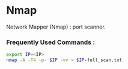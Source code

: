 # Nmap

Network Mapper (Nmap) : port scanner.

### Frequently Used Commands :

```sh
export IP=<IP>
nmap -A -T4 -p- $IP -vv > $IP-full_scan.txt
```